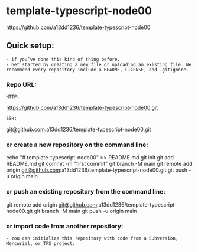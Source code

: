 # template-typescript-node00

https://github.com/a13dd1236/template-typescript-node00

## Quick setup:

    - if you’ve done this kind of thing before.
    - Get started by creating a new file or uploading an existing file. We recommend every repository include a README, LICENSE, and .gitignore.

### Repo URL:
    
    HTTP:

https://github.com/a13dd1236/template-typescript-node00.git

    SSH:

git@github.com:a13dd1236/template-typescript-node00.git

### or create a new repository on the command line:

echo "# template-typescript-node00" >> README.md
git init
git add README.md
git commit -m "first commit"
git branch -M main
git remote add origin git@github.com:a13dd1236/template-typescript-node00.git
git push -u origin main

### or push an existing repository from the command line:

git remote add origin git@github.com:a13dd1236/template-typescript-node00.git
git branch -M main
git push -u origin main

### or import code from another repository:

    - You can initialize this repository with code from a Subversion, Mercurial, or TFS project.




